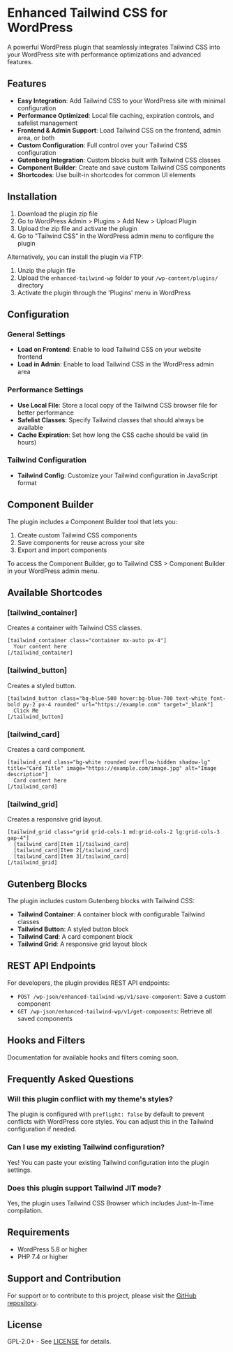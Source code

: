 # Enhanced Tailwind CSS for WordPress

A powerful WordPress plugin that seamlessly integrates Tailwind CSS into your WordPress site with performance optimizations and advanced features.

## Features

- **Easy Integration**: Add Tailwind CSS to your WordPress site with minimal configuration
- **Performance Optimized**: Local file caching, expiration controls, and safelist management
- **Frontend & Admin Support**: Load Tailwind CSS on the frontend, admin area, or both
- **Custom Configuration**: Full control over your Tailwind CSS configuration
- **Gutenberg Integration**: Custom blocks built with Tailwind CSS classes
- **Component Builder**: Create and save custom Tailwind CSS components
- **Shortcodes**: Use built-in shortcodes for common UI elements

## Installation

1. Download the plugin zip file
2. Go to WordPress Admin > Plugins > Add New > Upload Plugin
3. Upload the zip file and activate the plugin
4. Go to "Tailwind CSS" in the WordPress admin menu to configure the plugin

Alternatively, you can install the plugin via FTP:

1. Unzip the plugin file
2. Upload the `enhanced-tailwind-wp` folder to your `/wp-content/plugins/` directory
3. Activate the plugin through the 'Plugins' menu in WordPress

## Configuration

### General Settings

- **Load on Frontend**: Enable to load Tailwind CSS on your website frontend
- **Load in Admin**: Enable to load Tailwind CSS in the WordPress admin area

### Performance Settings

- **Use Local File**: Store a local copy of the Tailwind CSS browser file for better performance
- **Safelist Classes**: Specify Tailwind classes that should always be available
- **Cache Expiration**: Set how long the CSS cache should be valid (in hours)

### Tailwind Configuration

- **Tailwind Config**: Customize your Tailwind configuration in JavaScript format

## Component Builder

The plugin includes a Component Builder tool that lets you:

1. Create custom Tailwind CSS components
2. Save components for reuse across your site
3. Export and import components

To access the Component Builder, go to Tailwind CSS > Component Builder in your WordPress admin menu.

## Available Shortcodes

### [tailwind_container]

Creates a container with Tailwind CSS classes.

```
[tailwind_container class="container mx-auto px-4"]
  Your content here
[/tailwind_container]
```

### [tailwind_button]

Creates a styled button.

```
[tailwind_button class="bg-blue-500 hover:bg-blue-700 text-white font-bold py-2 px-4 rounded" url="https://example.com" target="_blank"]
  Click Me
[/tailwind_button]
```

### [tailwind_card]

Creates a card component.

```
[tailwind_card class="bg-white rounded overflow-hidden shadow-lg" title="Card Title" image="https://example.com/image.jpg" alt="Image description"]
  Card content here
[/tailwind_card]
```

### [tailwind_grid]

Creates a responsive grid layout.

```
[tailwind_grid class="grid grid-cols-1 md:grid-cols-2 lg:grid-cols-3 gap-4"]
  [tailwind_card]Item 1[/tailwind_card]
  [tailwind_card]Item 2[/tailwind_card]
  [tailwind_card]Item 3[/tailwind_card]
[/tailwind_grid]
```

## Gutenberg Blocks

The plugin includes custom Gutenberg blocks with Tailwind CSS:

- **Tailwind Container**: A container block with configurable Tailwind classes
- **Tailwind Button**: A styled button block
- **Tailwind Card**: A card component block
- **Tailwind Grid**: A responsive grid layout block

## REST API Endpoints

For developers, the plugin provides REST API endpoints:

- `POST /wp-json/enhanced-tailwind-wp/v1/save-component`: Save a custom component
- `GET /wp-json/enhanced-tailwind-wp/v1/get-components`: Retrieve all saved components

## Hooks and Filters

Documentation for available hooks and filters coming soon.

## Frequently Asked Questions

### Will this plugin conflict with my theme's styles?

The plugin is configured with `preflight: false` by default to prevent conflicts with WordPress core styles. You can adjust this in the Tailwind configuration if needed.

### Can I use my existing Tailwind configuration?

Yes! You can paste your existing Tailwind configuration into the plugin settings.

### Does this plugin support Tailwind JIT mode?

Yes, the plugin uses Tailwind CSS Browser which includes Just-In-Time compilation.

## Requirements

- WordPress 5.8 or higher
- PHP 7.4 or higher

## Support and Contribution

For support or to contribute to this project, please visit the [GitHub repository](https://github.com/your-username/enhanced-tailwind-wp).

## License

GPL-2.0+ - See [LICENSE](LICENSE) for details.
